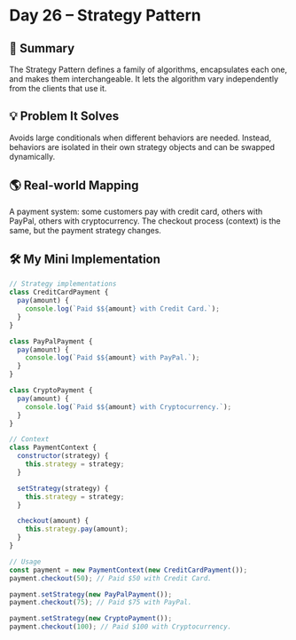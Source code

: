 # Day 26 – Strategy Pattern

## 📄 Summary
The Strategy Pattern defines a family of algorithms, encapsulates each one, and makes them interchangeable. It lets the algorithm vary independently from the clients that use it.

## 💡 Problem It Solves
Avoids large conditionals when different behaviors are needed. Instead, behaviors are isolated in their own strategy objects and can be swapped dynamically.

## 🌎 Real-world Mapping
A payment system: some customers pay with credit card, others with PayPal, others with cryptocurrency. The checkout process (context) is the same, but the payment strategy changes.

## 🛠 My Mini Implementation
```javascript
// Strategy implementations
class CreditCardPayment {
  pay(amount) {
    console.log(`Paid $${amount} with Credit Card.`);
  }
}

class PayPalPayment {
  pay(amount) {
    console.log(`Paid $${amount} with PayPal.`);
  }
}

class CryptoPayment {
  pay(amount) {
    console.log(`Paid $${amount} with Cryptocurrency.`);
  }
}

// Context
class PaymentContext {
  constructor(strategy) {
    this.strategy = strategy;
  }

  setStrategy(strategy) {
    this.strategy = strategy;
  }

  checkout(amount) {
    this.strategy.pay(amount);
  }
}

// Usage
const payment = new PaymentContext(new CreditCardPayment());
payment.checkout(50); // Paid $50 with Credit Card.

payment.setStrategy(new PayPalPayment());
payment.checkout(75); // Paid $75 with PayPal.

payment.setStrategy(new CryptoPayment());
payment.checkout(100); // Paid $100 with Cryptocurrency.
```